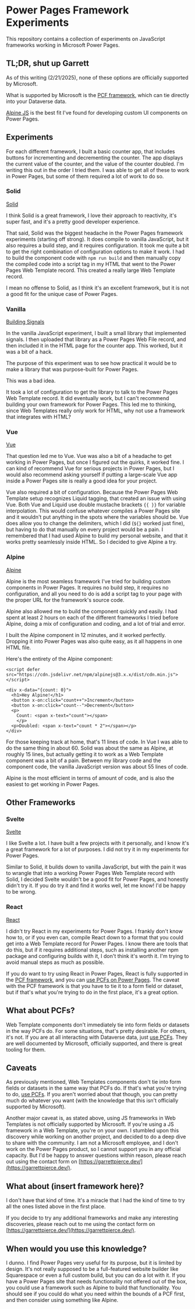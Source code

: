 # Power Pages Framework Experiments
This repository contains a collection of experiments on JavaScript frameworks working in Microsoft Power Pages.

## TL;DR, shut up Garrett
As of this writing (2/21/2025), none of these options are officially supported by Microsoft.

What is supported by Microsoft is the [PCF framework](https://learn.microsoft.com/en-us/power-apps/developer/component-framework/overview), which can tie directly into your Dataverse data.

[Alpine JS](https://alpinejs.dev/) is the best fit I've found for developing custom UI components on Power Pages. 

## Experiments
For each different framework, I built a basic counter app, that includes buttons for incrementing and decrementing the counter. The app displays the current value of the counter, and the value of the counter doubled. I'm writing this out in the order I tried them. I was able to get all of these to work in Power Pages, but some of them required a lot of work to do so.

### Solid
[Solid](https://www.solidjs.com/)

I think Solid is a great framework, I love their approach to reactivity, it's super fast, and it's a pretty good developer experience.

That said, Solid was the biggest headache in the Power Pages framework experiments (starting off strong). It does compile to vanilla JavaScript, but it also requires a build step, and it requires configuration. It took me quite a bit to get the right combination of configuration options to make it work. I had to build the component code with `npm run build` and then manually copy the compiled code into a script tag in my HTML that went to the Power Pages Web Template record. This created a really large Web Template record.

I mean no offense to Solid, as I think it's an excellent framework, but it is not a good fit for the unique case of Power Pages. 

### Vanilla
[Building Signals](https://www.youtube.com/watch?v=t18Kzj9S8-M)

In the vanilla JavaScript experiment, I built a small library that implemented signals. I then uploaded that library as a Power Pages Web File record, and then included it in the HTML page for the counter app. This worked, but it was a bit of a hack.

The purpose of this experiment was to see how practical it would be to make a library that was purpose-built for Power Pages.

This was a bad idea.

It took a lot of configuration to get the library to talk to the Power Pages Web Template record. It did eventually work, but I can't recommend building your own framework for Power Pages. This led me to thinking, since Web Templates really only work for HTML, why not use a framework that integrates with HTML?

### Vue
[Vue](https://vuejs.org/)

That question led me to Vue. Vue was also a bit of a headache to get working in Power Pages, but once I figured out the quirks, it worked fine. I can kind of recommend Vue for serious projects in Power Pages, but I would also recommend asking yourself if putting a large-scale Vue app inside a Power Pages site is really a good idea for your project.

Vue also required a bit of configuration. Because the Power Pages Web Template setup recognizes Liquid tagging, that created an issue with using Vue. Both Vue and Liquid use double mustache brackets `{{ }}` for variable interpolation. This would confuse whatever compiles a Power Pages site and it wouldn't put anything in the spots where the variables should be. Vue does allow you to change the delimiters, which I did (`${}` worked just fine), but having to do that manually on every project would be a pain. I remembered that I had used Alpine to build my personal website, and that it works pretty seamlessly inside HTML. So I decided to give Alpine a try.

### Alpine
[Alpine](https://alpinejs.dev/)

Alpine is the most seamless framework I've tried for building custom components in Power Pages. It requires no build step, it requires no configuration, and all you need to do is add a script tag to your page with the proper URL for the framework's source code.

Alpine also allowed me to build the component quickly and easily. I had spent at least 2 hours on each of the different frameworks I tried before Alpine, doing a mix of configuration and coding, and a lot of trial and error.

I built the Alpine component in 12 minutes, and it worked perfectly. Dropping it into Power Pages was also quite easy, as it all happens in one HTML file.

Here's the entirety of the Alpine component:
```
<script defer src="https://cdn.jsdelivr.net/npm/alpinejs@3.x.x/dist/cdn.min.js"></script>

<div x-data="{count: 0}">
  <h1>Hey Alpine!</h1>
  <button x-on:click="count++">Increment</button>
  <button x-on:click="count--">Decrement</button>
  <p>
    Count: <span x-text="count"></span>
    </p>
  <p>Doubled: <span x-text="count * 2"></span></p>
</div>
```

For those keeping track at home, that's 11 lines of code. In Vue I was able to do the same thing in about 60. Solid was about the same as Alpine, at roughly 15 lines, but actually getting it to work as a Web Template component was a bit of a pain. Between my library code and the component code, the vanilla JavaScript version was about 55 lines of code.

Alpine is the most efficient in terms of amount of code, and is also the easiest to get working in Power Pages.

## Other Frameworks
### Svelte
[Svelte](https://svelte.dev/)

I like Svelte a lot. I have built a few projects with it personally, and I know it's a great framework for a lot of purposes. I did not try it in my experiments for Power Pages.

Similar to Solid, it builds down to vanilla JavaScript, but with the pain it was to wrangle that into a working Power Pages Web Template record with Solid, I decided Svelte wouldn't be a good fit for Power Pages, and honestly didn't try it. If you do try it and find it works well, let me know! I'd be happy to be wrong.

### React
[React](https://react.dev/)

I didn't try React in my experiments for Power Pages. I frankly don't know how to, or if you even can, compile React down to a format that you could get into a Web Template record for Power Pages. I know there are tools that do this, but if it requires additional steps, such as installing another npm package and configuring builds with it, I don't think it's worth it. I'm trying to avoid manual steps as much as possible.

If you do want to try using React in Power Pages, React is fully supported in the [PCF framework](https://learn.microsoft.com/en-us/power-apps/developer/component-framework/overview), and you can [use PCFs on Power Pages](https://learn.microsoft.com/en-us/power-pages/configure/component-framework). The caveat with the PCF framework is that you have to tie it to a form field or dataset, but if that's what you're trying to do in the first place, it's a great option.

## What about PCFs?
Web Template components don't immediately tie into form fields or datasets in the way PCFs do. For some situations, that's pretty desirable. For others, it's not. If you are at all interacting with Dataverse data, just [use PCFs](https://learn.microsoft.com/en-us/power-apps/developer/component-framework/overview). They are well documented by Microsoft, officially supported, and there is great tooling for them.

## Caveats
As previously mentioned, Web Templates components don't tie into form fields or datasets in the same way that PCFs do. If that's what you're trying to do, [use PCFs](https://learn.microsoft.com/en-us/power-apps/developer/component-framework/overview). If you aren't worried about that though, you can pretty much do whatever you want (with the knowledge that this isn't officially supported by Microsoft).

Another major caveat is, as stated above, using JS frameworks in Web Templates is not officially supported by Microsoft. If you're using a JS framework in a Web Template, you're on your own. I stumbled upon this discovery while working on another project, and decided to do a deep dive to share with the community. I am not a Microsoft employee, and I don't work on the Power Pages product, so I cannot support you in any official capacity. But I'd be happy to answer questions within reason, please reach out using the contact form on [https://garrettpierce.dev/](https://garrettpierce.dev/).

## What about (insert framework here)?
I don't have that kind of time. It's a miracle that I had the kind of time to try all the ones listed above in the first place.

If you decide to try any additional frameworks and make any interesting discoveries, please reach out to me using the contact form on [https://garrettpierce.dev/](https://garrettpierce.dev/).

## When would you use this knowledge?
I dunno. I find Power Pages very useful for its purpose, but it is limited by design. It's not really supposed to be a full-featured website builder like Squarespace or even a full custom build, but you can do a lot with it. If you have a Power Pages site that needs functionality not offered out of the box, you could use a framework such as Alpine to build that functionality. You should see if you could do what you need within the bounds of a PCF first, and then consider using something like Alpine.